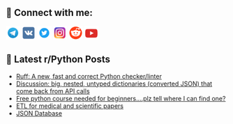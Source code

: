 ## 🔎 Connect with me:
[<img src="https://github.com/bullbesh/bullbesh/blob/main/images/Telegram.png" width="32" height="32" />](https://t.me/bullbesh)
[<img src="https://github.com/bullbesh/bullbesh/blob/main/images/VK.png" width="32" height="32" />](https://vk.com/bullbesh)
[<img src="https://github.com/bullbesh/bullbesh/blob/main/images/Twitter.png" width="32" height="32" />](https://twitter.com/bullbesh1)
[<img src="https://github.com/bullbesh/bullbesh/blob/main/images/Instagram.png" width="32" height="32" />](https://www.instagram.com/bullbesh)
[<img src="https://github.com/bullbesh/bullbesh/blob/main/images/Reddit.png" width="32" height="32" />](https://www.reddit.com/user/bullbesh)
[<img src="https://github.com/bullbesh/bullbesh/blob/main/images/YouTube.png" width="32" height="32" />](https://www.youtube.com/channel/UCtfjRs6uzgq5mfm8S06WTcg)

## 📕 Latest r/Python Posts
<!-- BLOG-POST-LIST:START -->
- [Ruff: A new, fast and correct Python checker/linter](https://www.reddit.com/r/Python/comments/10lsovt/ruff_a_new_fast_and_correct_python_checkerlinter/)
- [Discussion: big, nested, untyped dictionaries &lpar;converted JSON&rpar; that come back from API calls](https://www.reddit.com/r/Python/comments/10lsk2i/discussion_big_nested_untyped_dictionaries/)
- [Free python course needed for beginners….plz tell where I can find one?](https://www.reddit.com/r/Python/comments/10ls9n9/free_python_course_needed_for_beginnersplz_tell/)
- [ETL for medical and scientific papers](https://www.reddit.com/r/Python/comments/10ls2nu/etl_for_medical_and_scientific_papers/)
- [JSON Database](https://www.reddit.com/r/Python/comments/10lrw3q/json_database/)
<!-- BLOG-POST-LIST:END -->
